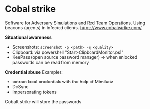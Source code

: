 # Cobal strike
Software for Adversary Simulations and Red Team Operations. Using beacons (agents) in infected clients.
https://www.cobaltstrike.com/

**Situational awareness**
- Screenshots: `screenshot -p <path> -q <quality>`
-  Clipboard: via powershell "Start-ClipboardMonitor.ps1"
- KeePass (open source password manager) -> when unlocked passwords can be read from memory


**Credential abuse**
Examples:
- extract local credentials with the help of Mimikatz
- DcSync 
- Impersonating tokens

Cobalt strike will store the passwords